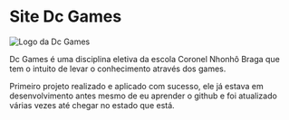 # Site Dc Games  
![Logo da Dc Games](favicon.ico)

Dc Games é uma disciplina eletiva da escola Coronel Nhonhô Braga que tem o intuito de levar o conhecimento através dos games.

Primeiro projeto realizado e aplicado com sucesso, ele já estava em desenvolvimento antes mesmo de eu aprender o github e foi atualizado várias vezes até chegar no estado que está.
